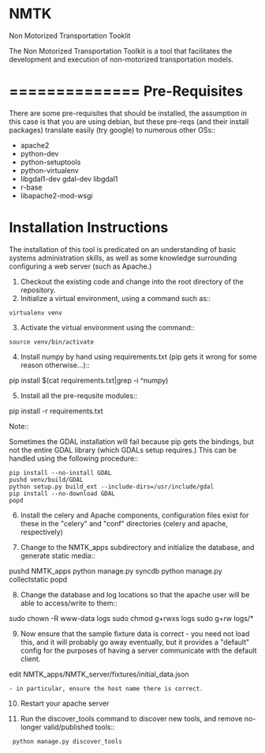 NMTK
====

Non Motorized Transportation Tooklit

The Non Motorized Transportation Toolkit is a tool that facilitates the development and execution of 
non-motorized transportation models.


==============
Pre-Requisites
==============

There are some pre-requisites that should be installed, the assumption in this case is that you are using debian, but 
these pre-reqs (and their install packages) translate easily (try google) to numerous other OSs::

 * apache2
 * python-dev
 * python-setuptools
 * python-virtualenv
 * libgdal1-dev gdal-dev libgdal1
 * r-base
 * libapache2-mod-wsgi


Installation Instructions
=========================

The installation of this tool is predicated on an understanding of basic systems administration skills, as well
as some knowledge surrounding configuring a web server (such as Apache.)

 1.  Checkout the existing code and change into the root directory of the repository.
 2.  Initialize a virtual environment, using a command such as::

    virtualenv venv

 3.  Activate the virtual environment using the command::

    source venv/bin/activate

 4.  Install numpy by hand using requirements.txt (pip gets it wrong for some reason otherwise...)::

   pip install $(cat requirements.txt|grep -i ^numpy)

 5.  Install all the pre-requsite modules::

   pip install -r requirements.txt


  Note::
  
  Sometimes the GDAL installation will fail because pip gets the bindings, but not the entire GDAL library (which GDALs setup requires.)  This
  can be handled using the following procedure::
    
    pip install --no-install GDAL
    pushd venv/build/GDAL
    python setup.py build_ext --include-dirs=/usr/include/gdal
    pip install --no-download GDAL
    popd

 6.  Install the celery and Apache components, configuration files exist for these in the "celery" and "conf" directories (celery and apache, respectively)
 
 7.  Change to the NMTK_apps subdirectory and initialize the database, and generate static media::

   pushd NMTK_apps
   python manage.py syncdb
   python manage.py collectstatic
   popd

 8.  Change the database and log locations so that the apache user will be able to access/write to them::

  sudo chown -R www-data logs
  sudo chmod g+rwxs logs
  sudo g+rw logs/*

 9.  Now ensure that the sample fixture data is correct - you need not load this,
     and it will probably go away eventually, but it provides a "default" config
     for the purposes of having a server communicate with the default client.
     
  edit NMTK_apps/NMTK_server/fixtures/initial_data.json
  
    - in particular, ensure the host name there is correct.
     
 10.  Restart your apache server
 
 11.  Run the discover_tools command to discover new tools, and remove no-longer
      valid/published tools::
    
     python manage.py discover_tools   
